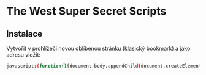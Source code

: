 # The West Super Secret Scripts

## Instalace

Vytvořit v prohlížeči novou oblíbenou stránku (klasický bookmark) a jako adresu vložit:

```sh
javascript:(function(){document.body.appendChild(document.createElement('script')).src='https://deprivant.github.io/tw-super-secret-scripts/dist/tw-super-secret-script.min.js';})();
```
